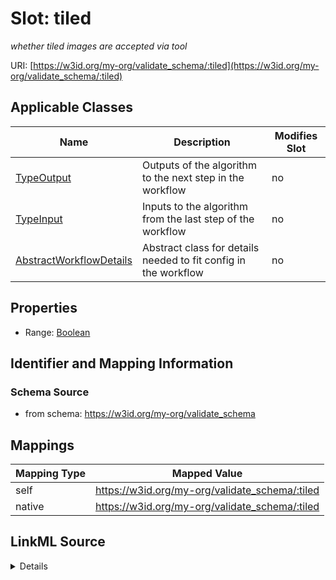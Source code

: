 

# Slot: tiled


_whether tiled images are accepted via tool_





URI: [https://w3id.org/my-org/validate_schema/:tiled](https://w3id.org/my-org/validate_schema/:tiled)



<!-- no inheritance hierarchy -->





## Applicable Classes

| Name | Description | Modifies Slot |
| --- | --- | --- |
| [TypeOutput](TypeOutput.md) | Outputs of the algorithm to the next step in the workflow |  no  |
| [TypeInput](TypeInput.md) | Inputs to the algorithm from the last step of the workflow |  no  |
| [AbstractWorkflowDetails](AbstractWorkflowDetails.md) | Abstract class for details needed to fit config in the workflow |  no  |







## Properties

* Range: [Boolean](Boolean.md)





## Identifier and Mapping Information







### Schema Source


* from schema: https://w3id.org/my-org/validate_schema




## Mappings

| Mapping Type | Mapped Value |
| ---  | ---  |
| self | https://w3id.org/my-org/validate_schema/:tiled |
| native | https://w3id.org/my-org/validate_schema/:tiled |




## LinkML Source

<details>
```yaml
name: tiled
description: whether tiled images are accepted via tool
from_schema: https://w3id.org/my-org/validate_schema
rank: 1000
alias: tiled
domain_of:
- AbstractWorkflowDetails
range: boolean

```
</details>